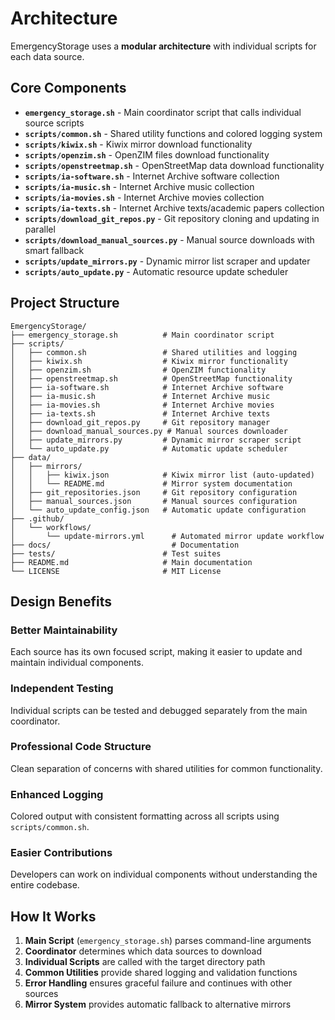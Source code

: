 # Architecture

EmergencyStorage uses a **modular architecture** with individual scripts for each data source.

## Core Components

- **`emergency_storage.sh`** - Main coordinator script that calls individual source scripts
- **`scripts/common.sh`** - Shared utility functions and colored logging system
- **`scripts/kiwix.sh`** - Kiwix mirror download functionality
- **`scripts/openzim.sh`** - OpenZIM files download functionality  
- **`scripts/openstreetmap.sh`** - OpenStreetMap data download functionality
- **`scripts/ia-software.sh`** - Internet Archive software collection
- **`scripts/ia-music.sh`** - Internet Archive music collection
- **`scripts/ia-movies.sh`** - Internet Archive movies collection
- **`scripts/ia-texts.sh`** - Internet Archive texts/academic papers collection
- **`scripts/download_git_repos.py`** - Git repository cloning and updating in parallel
- **`scripts/download_manual_sources.py`** - Manual source downloads with smart fallback
- **`scripts/update_mirrors.py`** - Dynamic mirror list scraper and updater
- **`scripts/auto_update.py`** - Automatic resource update scheduler

## Project Structure

```
EmergencyStorage/
├── emergency_storage.sh          # Main coordinator script
├── scripts/
│   ├── common.sh                 # Shared utilities and logging
│   ├── kiwix.sh                  # Kiwix mirror functionality
│   ├── openzim.sh                # OpenZIM functionality
│   ├── openstreetmap.sh          # OpenStreetMap functionality
│   ├── ia-software.sh            # Internet Archive software
│   ├── ia-music.sh               # Internet Archive music
│   ├── ia-movies.sh              # Internet Archive movies
│   ├── ia-texts.sh               # Internet Archive texts
│   ├── download_git_repos.py     # Git repository manager
│   ├── download_manual_sources.py # Manual sources downloader
│   ├── update_mirrors.py         # Dynamic mirror scraper script
│   └── auto_update.py            # Automatic update scheduler
├── data/
│   ├── mirrors/
│   │   ├── kiwix.json            # Kiwix mirror list (auto-updated)
│   │   └── README.md             # Mirror system documentation
│   ├── git_repositories.json     # Git repository configuration
│   ├── manual_sources.json       # Manual sources configuration
│   └── auto_update_config.json   # Automatic update configuration
├── .github/
│   └── workflows/
│       └── update-mirrors.yml      # Automated mirror update workflow
├── docs/                           # Documentation
├── tests/                        # Test suites
├── README.md                     # Main documentation
└── LICENSE                       # MIT License
```

## Design Benefits

### Better Maintainability
Each source has its own focused script, making it easier to update and maintain individual components.

### Independent Testing
Individual scripts can be tested and debugged separately from the main coordinator.

### Professional Code Structure
Clean separation of concerns with shared utilities for common functionality.

### Enhanced Logging
Colored output with consistent formatting across all scripts using `scripts/common.sh`.

### Easier Contributions
Developers can work on individual components without understanding the entire codebase.

## How It Works

1. **Main Script** (`emergency_storage.sh`) parses command-line arguments
2. **Coordinator** determines which data sources to download
3. **Individual Scripts** are called with the target directory path
4. **Common Utilities** provide shared logging and validation functions
5. **Error Handling** ensures graceful failure and continues with other sources
6. **Mirror System** provides automatic fallback to alternative mirrors

